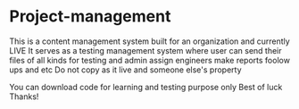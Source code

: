 # Project-management

This is a content management system built for an organization and currently LIVE 
It serves as a testing management system where user can send their files of all kinds for testing and admin assign engineers make reports foolow ups and etc
Do not copy as it live and someone else's property

You can download code for learning and testing purpose only
Best of luck Thanks!
